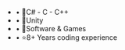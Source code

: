  -  • 📌C# - C - C++
 -  • 📌Unity
 -  • 📌Software & Games
 -  • ⭐8+ Years coding experience
 







